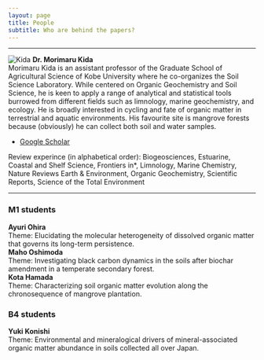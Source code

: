 ```yaml
---
layout: page
title: People
subtitle: Who are behind the papers? 
---
```

***
![Kida](/assets/img/Prof_250.png)    **Dr. Morimaru Kida**  
Morimaru Kida is an assistant professor of the Graduate School of Agricultural Science of Kobe University where he co-organizes the Soil Science Laboratory.
While centered on Organic Geochemistry and Soil Science, he is keen to apply a range of analytical and statistical tools burrowed from different fields such as limnology, marine geochemistry, and ecology.
He is broadly interested in cycling and fate of organic matter in terrestrial and aquatic environments. His favourite site is mangrove forests because (obviously) he can collect both soil and water samples. 
* [Google Scholar](https://scholar.google.com/citations?user=lG3N_EgAAAAJ&hl=en)  

Review experince (in alphabetical order): Biogeosciences, Estuarine, Coastal and Shelf Science, Frontiers in*, Limnology, Marine Chemistry, Nature Reviews Earth & Environment, Organic Geochemistry, Scientific Reports, Science of the Total Environment

***
### M1 students
**Ayuri Ohira**  
Theme: Elucidating the molecular heterogeneity of dissolved organic matter that governs its long-term persistence.  
**Maho Oshimoda**  
Theme: Investigating black carbon dynamics in the soils after biochar amendment in a temperate secondary forest.  
**Kota Hamada**  
Theme: Characterizing soil organic matter evolution along the chronosequence of mangrove plantation.  

### B4 students
**Yuki Konishi**  
Theme: Environmental and mineralogical drivers of mineral-associated organic matter abundance in soils collected all over Japan. 
